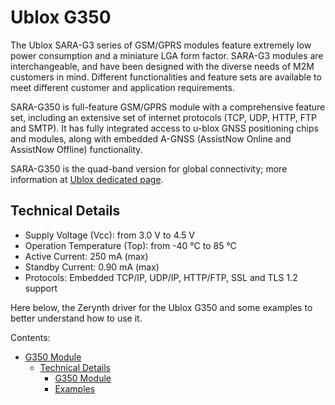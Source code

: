 # Ublox G350

The Ublox SARA-G3 series of GSM/GPRS modules feature extremely low power consumption and a miniature LGA form factor. SARA-G3 modules are interchangeable, and have been designed with the diverse needs of M2M customers in mind. Different functionalities and feature sets are available to meet different customer and application requirements.

SARA-G350 is full-feature GSM/GPRS module with a comprehensive feature set, including an extensive set of internet protocols (TCP, UDP, HTTP, FTP and SMTP). It has fully integrated access to u-blox GNSS positioning chips and modules, along with embedded A-GNSS (AssistNow Online and AssistNow Offline) functionality.

SARA-G350 is the quad-band version for global connectivity; more information at [Ublox dedicated page](https://www.u-blox.com/en/product/sara-g3-series).

## Technical Details


* Supply Voltage (Vcc): from 3.0 V to 4.5 V
* Operation Temperature (Top): from -40 °C to 85 °C
* Active Current: 250 mA (max)
* Standby Current: 0.90 mA (max)
* Protocols: Embedded TCP/IP, UDP/IP, HTTP/FTP, SSL and TLS 1.2 support

Here below, the Zerynth driver for the Ublox G350 and some examples to better understand how to use it.

Contents:


* [G350 Module](https://docs.zerynth.com/latest/official/lib.ublox.g350/docs/index.html)
    * [Technical Details](https://docs.zerynth.com/latest/official/lib.ublox.g350/docs/index.html#technical-details)
        * [G350 Module](https://docs.zerynth.com/latest/official/lib.ublox.g350/docs/official_lib.ublox.g350_g350.html)
        * [Examples](https://docs.zerynth.com/latest/official/lib.ublox.g350/examples/examples.html)
